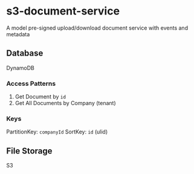 # s3-document-service
A model pre-signed upload/download document service with events and metadata

## Database
DynamoDB
### Access Patterns
1. Get Document by `id`
2. Get All Documents by Company (tenant)
### Keys
PartitionKey: `companyId`
SortKey: `id` (ulid)

## File Storage
S3